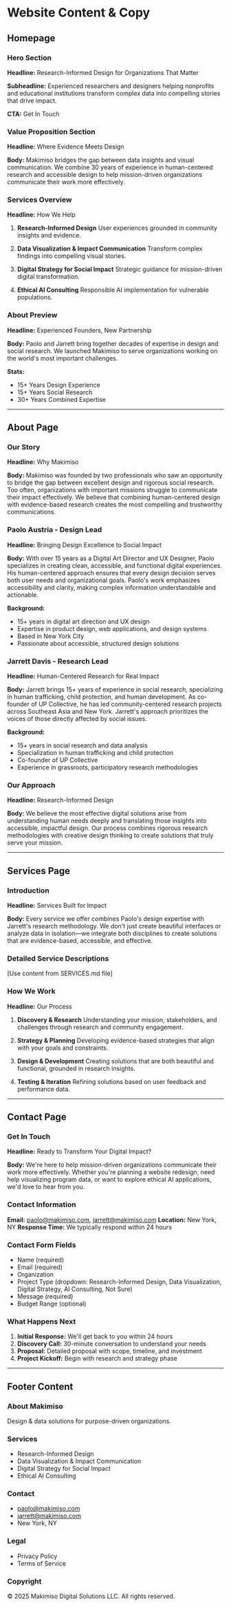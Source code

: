 # Website Content & Copy

## Homepage

### Hero Section
**Headline:** Research-Informed Design for Organizations That Matter

**Subheadline:** Experienced researchers and designers helping nonprofits and educational institutions transform complex data into compelling stories that drive impact.

**CTA:** Get In Touch

### Value Proposition Section
**Headline:** Where Evidence Meets Design

**Body:** Makimiso bridges the gap between data insights and visual communication. We combine 30 years of experience in human-centered research and accessible design to help mission-driven organizations communicate their work more effectively.

### Services Overview
**Headline:** How We Help

1. **Research-Informed Design**
   User experiences grounded in community insights and evidence.

2. **Data Visualization & Impact Communication** 
   Transform complex findings into compelling visual stories.

3. **Digital Strategy for Social Impact**
   Strategic guidance for mission-driven digital transformation.

4. **Ethical AI Consulting**
   Responsible AI implementation for vulnerable populations.

### About Preview
**Headline:** Experienced Founders, New Partnership

**Body:** Paolo and Jarrett bring together decades of expertise in design and social research. We launched Makimiso to serve organizations working on the world's most important challenges.

**Stats:**
- 15+ Years Design Experience
- 15+ Years Social Research
- 30+ Years Combined Expertise

---

## About Page

### Our Story
**Headline:** Why Makimiso

**Body:** Makimiso was founded by two professionals who saw an opportunity to bridge the gap between excellent design and rigorous social research. Too often, organizations with important missions struggle to communicate their impact effectively. We believe that combining human-centered design with evidence-based research creates the most compelling and trustworthy communications.

### Paolo Austria - Design Lead
**Headline:** Bringing Design Excellence to Social Impact

**Body:** With over 15 years as a Digital Art Director and UX Designer, Paolo specializes in creating clean, accessible, and functional digital experiences. His human-centered approach ensures that every design decision serves both user needs and organizational goals. Paolo's work emphasizes accessibility and clarity, making complex information understandable and actionable.

**Background:**
- 15+ years in digital art direction and UX design
- Expertise in product design, web applications, and design systems
- Based in New York City
- Passionate about accessible, structured design solutions

### Jarrett Davis - Research Lead
**Headline:** Human-Centered Research for Real Impact

**Body:** Jarrett brings 15+ years of experience in social research, specializing in human trafficking, child protection, and human development. As co-founder of UP Collective, he has led community-centered research projects across Southeast Asia and New York. Jarrett's approach prioritizes the voices of those directly affected by social issues.

**Background:**
- 15+ years in social research and data analysis
- Specialization in human trafficking and child protection
- Co-founder of UP Collective
- Experience in grassroots, participatory research methodologies

### Our Approach
**Headline:** Research-Informed Design

**Body:** We believe the most effective digital solutions arise from understanding human needs deeply and translating those insights into accessible, impactful design. Our process combines rigorous research methodologies with creative design thinking to create solutions that truly serve your mission.

---

## Services Page

### Introduction
**Headline:** Services Built for Impact

**Body:** Every service we offer combines Paolo's design expertise with Jarrett's research methodology. We don't just create beautiful interfaces or analyze data in isolation—we integrate both disciplines to create solutions that are evidence-based, accessible, and effective.

### Detailed Service Descriptions
[Use content from SERVICES.md file]

### How We Work
**Headline:** Our Process

1. **Discovery & Research**
   Understanding your mission, stakeholders, and challenges through research and community engagement.

2. **Strategy & Planning**
   Developing evidence-based strategies that align with your goals and constraints.

3. **Design & Development**
   Creating solutions that are both beautiful and functional, grounded in research insights.

4. **Testing & Iteration**
   Refining solutions based on user feedback and performance data.

---

## Contact Page

### Get In Touch
**Headline:** Ready to Transform Your Digital Impact?

**Body:** We're here to help mission-driven organizations communicate their work more effectively. Whether you're planning a website redesign, need help visualizing program data, or want to explore ethical AI applications, we'd love to hear from you.

### Contact Information
**Email:** paolo@makimiso.com, jarrett@makimiso.com
**Location:** New York, NY
**Response Time:** We typically respond within 24 hours

### Contact Form Fields
- Name (required)
- Email (required)
- Organization
- Project Type (dropdown: Research-Informed Design, Data Visualization, Digital Strategy, AI Consulting, Not Sure)
- Message (required)
- Budget Range (optional)

### What Happens Next
1. **Initial Response:** We'll get back to you within 24 hours
2. **Discovery Call:** 30-minute conversation to understand your needs
3. **Proposal:** Detailed proposal with scope, timeline, and investment
4. **Project Kickoff:** Begin with research and strategy phase

---

## Footer Content

### About Makimiso
Design & data solutions for purpose-driven organizations.

### Services
- Research-Informed Design
- Data Visualization & Impact Communication
- Digital Strategy for Social Impact
- Ethical AI Consulting

### Contact
- paolo@makimiso.com
- jarrett@makimiso.com
- New York, NY

### Legal
- Privacy Policy
- Terms of Service

### Copyright
© 2025 Makimiso Digital Solutions LLC. All rights reserved.
